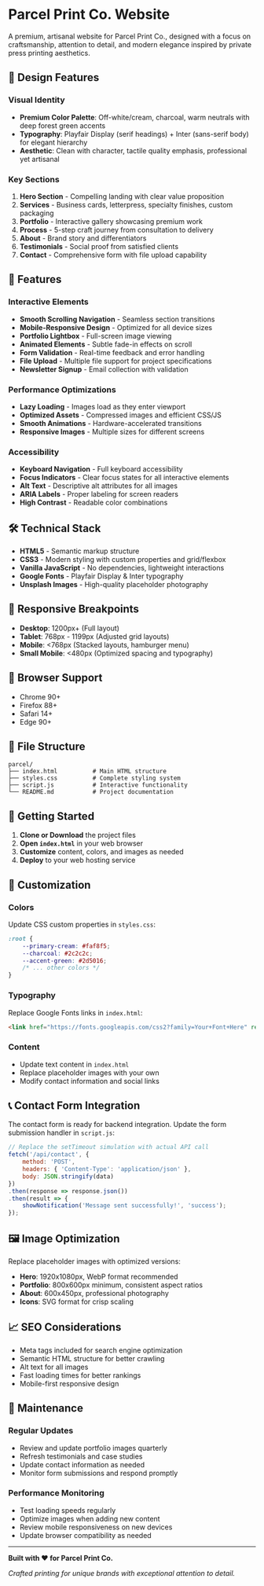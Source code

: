 # Parcel Print Co. Website

A premium, artisanal website for Parcel Print Co., designed with a focus on craftsmanship, attention to detail, and modern elegance inspired by private press printing aesthetics.

## 🎨 Design Features

### Visual Identity
- **Premium Color Palette**: Off-white/cream, charcoal, warm neutrals with deep forest green accents
- **Typography**: Playfair Display (serif headings) + Inter (sans-serif body) for elegant hierarchy
- **Aesthetic**: Clean with character, tactile quality emphasis, professional yet artisanal

### Key Sections
1. **Hero Section** - Compelling landing with clear value proposition
2. **Services** - Business cards, letterpress, specialty finishes, custom packaging
3. **Portfolio** - Interactive gallery showcasing premium work
4. **Process** - 5-step craft journey from consultation to delivery
5. **About** - Brand story and differentiators
6. **Testimonials** - Social proof from satisfied clients
7. **Contact** - Comprehensive form with file upload capability

## 🚀 Features

### Interactive Elements
- **Smooth Scrolling Navigation** - Seamless section transitions
- **Mobile-Responsive Design** - Optimized for all device sizes
- **Portfolio Lightbox** - Full-screen image viewing
- **Animated Elements** - Subtle fade-in effects on scroll
- **Form Validation** - Real-time feedback and error handling
- **File Upload** - Multiple file support for project specifications
- **Newsletter Signup** - Email collection with validation

### Performance Optimizations
- **Lazy Loading** - Images load as they enter viewport
- **Optimized Assets** - Compressed images and efficient CSS/JS
- **Smooth Animations** - Hardware-accelerated transitions
- **Responsive Images** - Multiple sizes for different screens

### Accessibility
- **Keyboard Navigation** - Full keyboard accessibility
- **Focus Indicators** - Clear focus states for all interactive elements
- **Alt Text** - Descriptive alt attributes for all images
- **ARIA Labels** - Proper labeling for screen readers
- **High Contrast** - Readable color combinations

## 🛠 Technical Stack

- **HTML5** - Semantic markup structure
- **CSS3** - Modern styling with custom properties and grid/flexbox
- **Vanilla JavaScript** - No dependencies, lightweight interactions
- **Google Fonts** - Playfair Display & Inter typography
- **Unsplash Images** - High-quality placeholder photography

## 📱 Responsive Breakpoints

- **Desktop**: 1200px+ (Full layout)
- **Tablet**: 768px - 1199px (Adjusted grid layouts)
- **Mobile**: <768px (Stacked layouts, hamburger menu)
- **Small Mobile**: <480px (Optimized spacing and typography)

## 🎯 Browser Support

- Chrome 90+
- Firefox 88+
- Safari 14+
- Edge 90+

## 📁 File Structure

```
parcel/
├── index.html          # Main HTML structure
├── styles.css          # Complete styling system
├── script.js           # Interactive functionality
└── README.md           # Project documentation
```

## 🚀 Getting Started

1. **Clone or Download** the project files
2. **Open `index.html`** in your web browser
3. **Customize** content, colors, and images as needed
4. **Deploy** to your web hosting service

## 🎨 Customization

### Colors
Update CSS custom properties in `styles.css`:
```css
:root {
    --primary-cream: #faf8f5;
    --charcoal: #2c2c2c;
    --accent-green: #2d5016;
    /* ... other colors */
}
```

### Typography
Replace Google Fonts links in `index.html`:
```html
<link href="https://fonts.googleapis.com/css2?family=Your+Font+Here" rel="stylesheet">
```

### Content
- Update text content in `index.html`
- Replace placeholder images with your own
- Modify contact information and social links

## 📞 Contact Form Integration

The contact form is ready for backend integration. Update the form submission handler in `script.js`:

```javascript
// Replace the setTimeout simulation with actual API call
fetch('/api/contact', {
    method: 'POST',
    headers: { 'Content-Type': 'application/json' },
    body: JSON.stringify(data)
})
.then(response => response.json())
.then(result => {
    showNotification('Message sent successfully!', 'success');
});
```

## 🖼 Image Optimization

Replace placeholder images with optimized versions:
- **Hero**: 1920x1080px, WebP format recommended
- **Portfolio**: 800x600px minimum, consistent aspect ratios
- **About**: 600x450px, professional photography
- **Icons**: SVG format for crisp scaling

## 📈 SEO Considerations

- Meta tags included for search engine optimization
- Semantic HTML structure for better crawling
- Alt text for all images
- Fast loading times for better rankings
- Mobile-first responsive design

## 🔧 Maintenance

### Regular Updates
- Review and update portfolio images quarterly
- Refresh testimonials and case studies
- Update contact information as needed
- Monitor form submissions and respond promptly

### Performance Monitoring
- Test loading speeds regularly
- Optimize images when adding new content
- Review mobile responsiveness on new devices
- Update browser compatibility as needed

---

**Built with ❤️ for Parcel Print Co.**

*Crafted printing for unique brands with exceptional attention to detail.*
